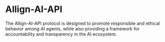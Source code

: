 # Allign-AI-API
The Allign-AI-API protocol is designed to promote responsible and ethical behavior among AI agents, while also providing a framework for accountability and transparency in the AI ecosystem. 
